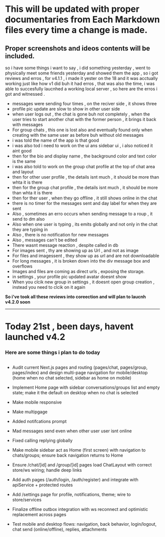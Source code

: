 # This will be updated with proper documentaries from Each Markdown files every time a change is made.

## Proper screenshots and ideos contents will be included.

so i have some things i want to say , i did something yesterday , went to physically meet some friends yesterday and showed them the app , so i got reviews and erros , for v4.1.1 , i made it yester on the 18 and it was acctually working just like how v1 did buh it had erros , that was also the time, i was able to succesfully laucnhed a working local server , so here are the erros i got and witnessed .
 
 - messages were sending four times , on the reciver side , it shows three 
 - profile pic update are slow to show in other user side 
 - when user logs out , the chat is gone  buh not completely , when the user tries to start another chat with the former person , it brings it back with messages
 - For group chats , this one is lost also and eventually found only when creating with the same user as before buh without old messages 
 - i was told the name of the app is that good
 - i was also tod i need to work on the ui ans sidebar ui , i also noticed it aint good 
 - then for the bio and display name , the background color and text color is the same 
 - i was also told to work on the group chat profile at the top of chat area and layout 
 - then for other user profile , the details isnt much , it should be more than whta it is there 
 - then for the group chat profile , the details isnt much , it should be more than whta it is there 
 - then for ther user , when they go offline , it still shows online in the chat 
 - there is no timer for the messages sent and day label for when they are sent 
 - Also , sometimes an erro occurs when sending message to a roup , it send to dm also 
 - Also when one user is typing , its emits globally and not only in the chat they are typing in
 - Also , there is no notification for new messages
 - Also , messages can't be edited
 - There wasnt message reaction , despite called in db 
 - For images sent , thy are showing up as Url , and not as image 
 - For files and imagessent , they show up as url and are not downloadable
 - For long messages , it is broken down into the div message box and overflows
 - Images and files are coming as direct urls , exposing the storage.
 - in settings , your profile pic updated avatar doesnt show 
 - When you clcik new group in settings , it doesnt open group creation , instead you need to clcik on it again

 **So i've took all these reviews into coreection and will plan to laucnh v4.2.0 soon**

***

# Today 21st , been days, havent launched v4.2

### Here are some things i plan to do today 
##
- Audit current Next.js pages and routing (pages/chat, pages/group, pages/index) and design multi-page navigation for mobile/desktop (home when no chat selected, sidebar as home on mobile)

- Implement Home page with sidebar conversations/groups list and empty state; make it the default on desktop when no chat is selected
- Make mobile responsive
- Make multipgage
- Added notifcations prompt 
- Mad messages send even when other user user isnt online 
- Fixed calling replying globally
- Make mobile sidebar act as Home (first screen) with navigation to chats/groups; ensure back navigation returns to Home

- Ensure /chat/[id] and /group/[id] pages load ChatLayout with correct store/ws wiring; handle deep links

- Add auth pages (/auth/login, /auth/register) and integrate with apiService + protected routes

- Add /settings page for profile, notifications, theme; wire to store/services

- Finalize offline outbox integration with ws reconnect and optimistic replacement across pages

- Test mobile and desktop flows: navigation, back behavior, login/logout, chat send (online/offline), replies, attachments